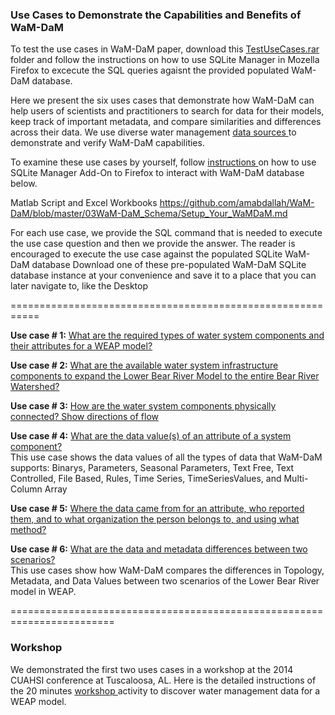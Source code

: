 ### Use Cases to Demonstrate the Capabilities and Benefits of WaM-DaM

To test the use cases in WaM-DaM paper, download this
<a href="https://github.com/amabdallah/WaM-DaM/blob/master/02UseCases/UseCasesFiles/Data_Sources.md" target="_blank"> TestUseCases.rar </a> folder and follow the instructions on how to use SQLite Manager in Mozella Firefox to excecute the SQL queries agaisnt the provided populated WaM-DaM database. 

Here we present the six uses cases that demonstrate how WaM-DaM can help users of scientists and practitioners to search for data for their models, keep track of important metadata, and compare similarities and differences across their data. We use diverse water management <a href="https://github.com/amabdallah/WaM-DaM/blob/master/02UseCases/UseCasesDocs/Data_Sources.md" target="_blank"> data sources </a> to demonstrate and verify WaM-DaM capabilities.

To examine these use cases by yourself, follow <a href="https://github.com/amabdallah/WaM-DaM/blob/master/02UseCases/UseCasesDocs/UseCasePage/SQLite_Instructions.md" target="_blank"> instructions </a> on how to use SQLite Manager Add-On to Firefox to interact with WaM-DaM database below.

Matlab Script and Excel Workbooks 
https://github.com/amabdallah/WaM-DaM/blob/master/03WaM-DaM_Schema/Setup_Your_WaMDaM.md

For each use case, we provide the SQL command that is needed to execute the use case question and then we provide the answer. The reader is encouraged to execute the use case against the populated SQLite WaM-DaM database 
Download one of these pre-populated WaM-DaM SQLite database instance at your convenience and save it to a place that you can later navigate to, like the Desktop    

===========================================================

**Use case # 1:** <a href="https://github.com/amabdallah/WaM-DaM/blob/master/02UseCases/UseCasesDocs/UseCasePage/Use_Case1.md" target="_blank"> What are the required types of water system components and their attributes for a WEAP model? </a>   

**Use case # 2:** <a href="https://github.com/amabdallah/WaM-DaM/blob/master/02UseCases/UseCasesDocs/UseCasePage/Use_Case2.md" target="_blank"> What are the available water system infrastructure components to expand the Lower Bear River Model to the entire Bear River Watershed? </a>   


**Use case # 3:** <a href="https://github.com/amabdallah/WaM-DaM/blob/master/02UseCases/UseCasesDocs/UseCasePage/Use_Case3.md" target="_blank"> How are the water system components physically connected? Show directions of flow </a>  

**Use case # 4:** <a href="https://github.com/amabdallah/WaM-DaM/blob/master/02UseCases/UseCasesDocs/UseCasePage/Use_Case4.md" target="_blank"> What are the data value(s) of an attribute of a system component? </a>  
This use case shows the data values of all the types of data that WaM-DaM supports: Binarys, Parameters, Seasonal Parameters, Text Free, Text Controlled, File Based, Rules, Time Series, TimeSeriesValues, and Multi-Column Array 

**Use case # 5:** <a href="https://github.com/amabdallah/WaM-DaM/blob/master/02UseCases/UseCasesDocs/UseCasePage/Use_Case5.md" target="_blank"> Where the data came from for an attribute, who reported them, and to what organization the person belongs to, and using what method? </a>  

**Use case # 6:** <a href="https://github.com/amabdallah/WaM-DaM/blob/master/02UseCases/UseCasesDocs/UseCasePage/Use_Case6.md" target="_blank"> What are the data and metadata differences between two scenarios? </a>  
This use cases show how WaM-DaM compares the differences in Topology, Metadata, and Data Values between two scenarios of the Lower Bear River model in WEAP.   
 

========================================================================
### Workshop

We demonstrated the first two uses cases in a workshop at the 2014 CUAHSI conference at Tuscaloosa, AL. Here is the detailed instructions of the 20 minutes <a href="https://github.com/amabdallah/WaM-DaM/tree/master/02UseCases/UseCasesDocs/Workshop" target="_blank"> workshop </a>  activity to discover water management data for a WEAP model. 




